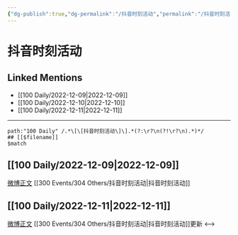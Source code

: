 ```yaml
---
{"dg-publish":true,"dg-permalink":"/抖音时刻活动","permalink":"/抖音时刻活动/"}
---
```


# 抖音时刻活动

## Linked Mentions
- [[100 Daily/2022-12-09\|2022-12-09]]
- [[100 Daily/2022-12-10\|2022-12-10]]
- [[100 Daily/2022-12-11\|2022-12-11]]


---

```expander
path:"100 Daily" /.*\[\[抖音时刻活动\]\].*(?:\r?\n(?!\r?\n).*)*/
## [[$filename]]
$match
```
## [[100 Daily/2022-12-09\|2022-12-09]]
[微博正文](http://weibo.com/6020086612/MiNJInSN9) [[300 Events/304 Others/抖音时刻活动\|抖音时刻活动]]
## [[100 Daily/2022-12-11\|2022-12-11]]
[微博正文](https://m.weibo.cn/6466290670/4845450136130483) [[300 Events/304 Others/抖音时刻活动\|抖音时刻活动]]更新
<-->